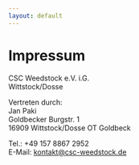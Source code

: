 ```yaml
---
layout: default
---
```


# Impressum

CSC Weedstock e.V. i.G.<br>
Wittstock/Dosse

Vertreten durch:<br>
Jan Paki<br>
Goldbecker Burgstr. 1<br>
16909 Wittstock/Dosse OT Goldbeck

Tel.: +49 157 8867 2952<br>
E-Mail: kontakt@csc-weedstock.de
